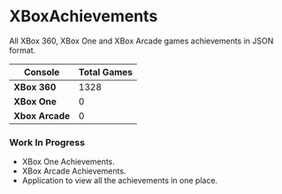 # XBoxAchievements
All XBox 360, XBox One and XBox Arcade games achievements in JSON format.


| Console         | Total Games |
| --------------- | ----------- |
| **XBox 360**    | 1328        |
| **XBox One**    | 0           |
| **Xbox Arcade** | 0           |


### Work In Progress
- XBox One Achievements.
- XBox Arcade Achievements.
- Application to view all the achievements in one place.